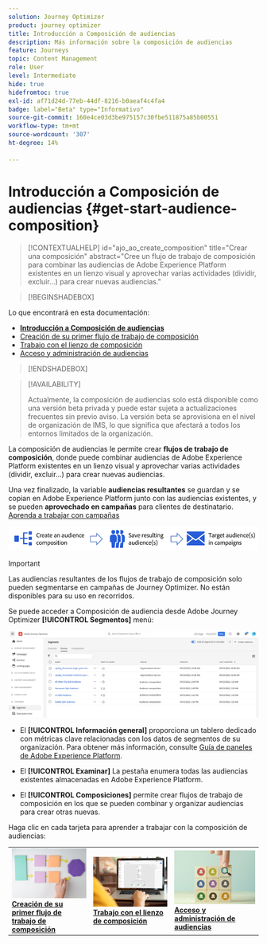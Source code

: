 ```yaml
---
solution: Journey Optimizer
product: journey optimizer
title: Introducción a Composición de audiencias
description: Más información sobre la composición de audiencias
feature: Journeys
topic: Content Management
role: User
level: Intermediate
hide: true
hidefromtoc: true
exl-id: af71d24d-77eb-44df-8216-b0aeaf4c4fa4
badge: label="Beta" type="Informativo"
source-git-commit: 160e4ce03d3be975157c30fbe511875a85b00551
workflow-type: tm+mt
source-wordcount: '307'
ht-degree: 14%

---
```


# Introducción a Composición de audiencias {#get-start-audience-composition}

>[!CONTEXTUALHELP]
>id="ajo_ao_create_composition"
>title="Crear una composición"
>abstract="Cree un flujo de trabajo de composición para combinar las audiencias de Adobe Experience Platform existentes en un lienzo visual y aprovechar varias actividades (dividir, excluir...) para crear nuevas audiencias."

>[!BEGINSHADEBOX]

Lo que encontrará en esta documentación:

* **[Introducción a Composición de audiencias](get-started-audience-orchestration.md)**
* [Creación de su primer flujo de trabajo de composición](create-compositions.md)
* [Trabajo con el lienzo de composición](composition-canvas.md)
* [Acceso y administración de audiencias](access-audiences.md)

>[!ENDSHADEBOX]

>[!AVAILABILITY]
>
>Actualmente, la composición de audiencias solo está disponible como una versión beta privada y puede estar sujeta a actualizaciones frecuentes sin previo aviso. La versión beta se aprovisiona en el nivel de organización de IMS, lo que significa que afectará a todos los entornos limitados de la organización.

La composición de audiencias le permite crear **flujos de trabajo de composición**, donde puede combinar audiencias de Adobe Experience Platform existentes en un lienzo visual y aprovechar varias actividades (dividir, excluir...) para crear nuevas audiencias.

Una vez finalizado, la variable **audiencias resultantes** se guardan y se copian en Adobe Experience Platform junto con las audiencias existentes, y se pueden **aprovechado en campañas** para clientes de destinatario. [Aprenda a trabajar con campañas](../campaigns/get-started-with-campaigns.md)

![](assets/audiences-process.png)

>[!IMPORTANT]
>
>Las audiencias resultantes de los flujos de trabajo de composición solo pueden segmentarse en campañas de Journey Optimizer. No están disponibles para su uso en recorridos.

Se puede acceder a Composición de audiencia desde Adobe Journey Optimizer **[!UICONTROL Segmentos]** menú:

![](assets/audiences-browse.png)

* El **[!UICONTROL Información general]** proporciona un tablero dedicado con métricas clave relacionadas con los datos de segmentos de su organización. Para obtener más información, consulte [Guía de paneles de Adobe Experience Platform](https://experienceleague.adobe.com/docs/experience-platform/dashboards/guides/segments.html).

* El **[!UICONTROL Examinar]** La pestaña enumera todas las audiencias existentes almacenadas en Adobe Experience Platform.

* El **[!UICONTROL Composiciones]** permite crear flujos de trabajo de composición en los que se pueden combinar y organizar audiencias para crear otras nuevas.

Haga clic en cada tarjeta para aprender a trabajar con la composición de audiencias:

<table style="table-layout:fixed"><tr style="border: 0;">
<td><a href="create-compositions.md"><img alt="Creación de flujos de trabajo de composición" src="../assets/do-not-localize/ao-workflows.jpg"></a>
<div><a href="create-compositions.md"><strong>Creación de su primer flujo de trabajo de composición</strong></a></div></td>
<td><a href="composition-canvas.md"><img alt="Trabajo con el lienzo de composición" src="../assets/do-not-localize/ao-canvas.jpg"></a>
<div><a href="composition-canvas.md"><strong>Trabajo con el lienzo de composición</strong></a></div></td>
<td><a href="access-audiences.md"><img alt="Acceso y administración de audiencias" src="../assets/do-not-localize/ao-audiences.jpeg"></a>
<div><a href="access-audiences.md"><strong>Acceso y administración de audiencias</strong></a></div></td>
</tr></table>
